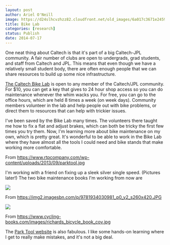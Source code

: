 ```yaml
---
layout: post
author: Ariel O'Neill
image: https://d24slhcvzhzz82.cloudfront.net/old_images/6a017c3671e245970b01a3fd31ede5970b-pi.jpg
title: Bike Lab
categories: [research]
status: Publish
date: 2014-07-17
---
```



One neat thing about Caltech is that it's part of a big Caltech-JPL community. A fair number of clubs are open to undergrads, grad students, and staff from Caltech and JPL. This means that even though we have a relatively small student body, there are often enough people that we can share resources to build up some nice infrastructure.

[The Caltech Bike Lab](https://caltechbikelab.blogspot.com/p/about-club.html) is open to any member of the Caltech/JPL community. For $10, you can get a key that gives to 24 hour shop access so you can do maintenance whenever the whim wacks you. For free, you can go to the office hours, which are held 8 times a week (on week days). Community members volunteer in the lab and help people out with bike problems, or direct them to resources that can help with trickier issues.

I've been saved by the Bike Lab many times. The volunteers there taught me how to fix a flat and adjust brakes, which can both be tricky the first few times you try them. Now, I'm learning more about bike maintenance on my own, which is pretty great. It's wonderful to be able to work in the Bike Lab where they have almost all the tools I could need and bike stands that make working more comfortable.

From https://www.rtpcompany.com/wp-content/uploads/2013/09/parktool.jpg

I'm working with a friend on fixing up a sleek silver single speed. (Pictures later!) The two bike maintenance books I'm working from now are


![](https://d24slhcvzhzz82.cloudfront.net/old_images/6a017c3671e245970b01a73decf758970d-pi.jpg)

From https://img2.imagesbn.com/p/9781934030981_p0_v2_s260x420.JPG


![](https://d24slhcvzhzz82.cloudfront.net/old_images/6a017c3671e245970b01a3fd31efe3970b-pi.jpg)

From https://www.cycling-books.com/images/richards_bicycle_book_cov.jpg

The [Park Tool website](https://www.parktool.com/blog/repair-help) is also fabulous. I like some hands-on learning where I get to really make mistakes, and it's not a big deal.

